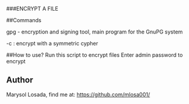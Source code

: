 ###ENCRYPT A FILE


##Commands

gpg - encryption and signing tool, main program for the GnuPG system 

-c : encrypt with a symmetric cypher

##How to use?
Run this script to encrypt files
Enter admin password to encrypt


## Author
Marysol Losada, find me at: https://github.com/mlosa001/


